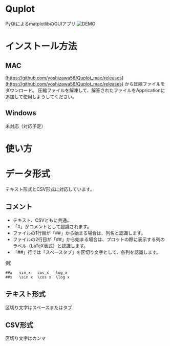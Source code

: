 # Quplot
PyQtによるmatplotlibのGUIアプリ
![DEMO](https://github.com/yoshizawa56/Quplot/blob/master/screen.gif)

# インストール方法
## MAC
[https://github.com/yoshizawa56/Quplot_mac/releases](https://github.com/yoshizawa56/Quplot_mac/releases) から圧縮ファイルをダウンロード。
圧縮ファイルを解凍して、解答されたファイルをAppricationに追加して使用しようしてください。

## Windows
未対応（対応予定）

# 使い方

# データ形式
テキスト形式とCSV形式に対応しています。

## コメント
- テキスト、CSVともに共通。
- 「#」がコメントとして認識されます。
- ファイルの1行目が「##」から始まる場合は、列名と認識します。
- ファイルの2行目が「##」から始まる場合は、プロットの際に表示する列のラベル（LaTeX表式）と認識します。
- 「##」行では「スペースタブ」を区切り文字として、各列を認識します。

例）
```
##x   sin_x   cos_x   log_x
##x   \sin x  \cos x  \log x
```

## テキスト形式
区切り文字はスペースまたはタブ

## CSV形式
区切り文字はカンマ
